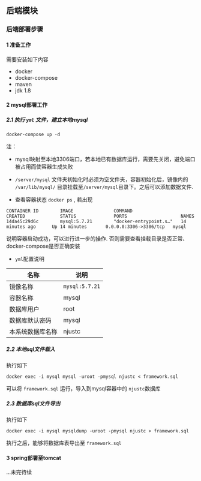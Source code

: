 ## 后端模块

### 后端部署步骤

#### 1 准备工作

需要安装如下内容

- docker
- docker-compose
- maven
- jdk 1.8

#### 2 mysql部署工作

##### 2.1 执行 `yml` 文件，建立本地mysql

```
docker-compose up -d
```

注：

- mysql映射至本地3306端口，若本地已有数据库运行，需要先关闭，避免端口被占用而使容器生成失败
- `/server/mysql` 文件夹初始化时必须为空文件夹，容器初始化后，镜像内的 `/var/lib/mysql/` 目录挂载至`/server/mysql`目录下。之后可以添加数据文件. 

- 查看容器状态 `docker ps` , 若出现

```
CONTAINER ID        IMAGE               COMMAND                  CREATED             STATUS              PORTS                    NAMES
14da45c29d6c        mysql:5.7.21        "docker-entrypoint.s…"   14 minutes ago      Up 14 minutes       0.0.0.0:3306->3306/tcp   mysql
```

说明容器启动成功，可以进行进一步的操作. 否则需要查看挂载目录是否正常、docker-compose是否正确安装

- `yml`配置说明

| 名称             | 说明           |
| ---------------- | -------------- |
| 镜像名称         | `mysql:5.7.21` |
| 容器名称         | mysql          |
| 数据库用户       | root           |
| 数据库默认密码   | mysql          |
| 本系统数据库名称 | njustc         |

##### 2.2 本地sql文件载入

执行如下

```
docker exec -i mysql mysql -uroot -pmysql njustc < framework.sql
```

可以将 `framework.sql` 运行，导入到mysql容器中的 `njustc`数据库

##### 2.3 数据库sql文件导出

执行如下

```
docker exec -i mysql mysqldump -uroot -pmysql njustc > framework.sql
```

执行之后，能够将数据库表导出至 `framework.sql`

#### 3 spring部署至tomcat

...未完待续

